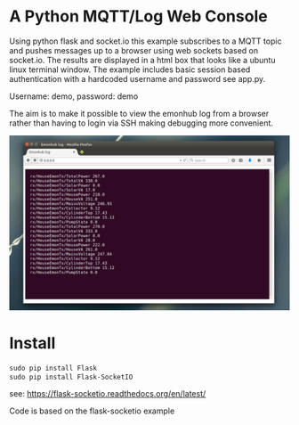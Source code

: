 # A Python MQTT/Log Web Console

Using python flask and socket.io this example subscribes to a MQTT topic and pushes messages up to a browser using web sockets based on socket.io. The results are displayed in a html box that looks like a ubuntu linux terminal window. The example includes basic session based authentication with a hardcoded username and password see app.py.

Username: demo, password: demo

The aim is to make it possible to view the emonhub log from a browser rather than having to login via SSH making debugging more convenient.

![pythonwebconsole.png](docs/pythonwebconsole.png)

# Install

    sudo pip install Flask
    sudo pip install Flask-SocketIO

see: https://flask-socketio.readthedocs.org/en/latest/

Code is based on the flask-socketio example
